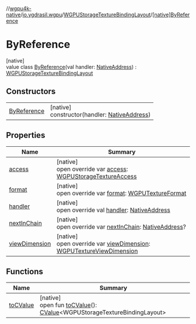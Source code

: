 //[wgpu4k-native](../../../../index.md)/[io.ygdrasil.wgpu](../../index.md)/[WGPUStorageTextureBindingLayout](../index.md)/[[native]ByReference](index.md)

# ByReference

[native]\
value class [ByReference](index.md)(val handler: [NativeAddress](../../../ffi/-native-address/index.md)) : [WGPUStorageTextureBindingLayout](../index.md)

## Constructors

| | |
|---|---|
| [ByReference](-by-reference.md) | [native]<br>constructor(handler: [NativeAddress](../../../ffi/-native-address/index.md)) |

## Properties

| Name | Summary |
|---|---|
| [access](access.md) | [native]<br>open override var [access](access.md): [WGPUStorageTextureAccess](../../-w-g-p-u-storage-texture-access/index.md) |
| [format](format.md) | [native]<br>open override var [format](format.md): [WGPUTextureFormat](../../-w-g-p-u-texture-format/index.md) |
| [handler](handler.md) | [native]<br>open override val [handler](handler.md): [NativeAddress](../../../ffi/-native-address/index.md) |
| [nextInChain](next-in-chain.md) | [native]<br>open override var [nextInChain](next-in-chain.md): [NativeAddress](../../../ffi/-native-address/index.md)? |
| [viewDimension](view-dimension.md) | [native]<br>open override var [viewDimension](view-dimension.md): [WGPUTextureViewDimension](../../-w-g-p-u-texture-view-dimension/index.md) |

## Functions

| Name | Summary |
|---|---|
| [toCValue](../[native]to-c-value.md) | [native]<br>open fun [toCValue](../[native]to-c-value.md)(): [CValue](https://kotlinlang.org/api/core/kotlin-stdlib/kotlinx.cinterop/-c-value/index.html)&lt;WGPUStorageTextureBindingLayout&gt; |